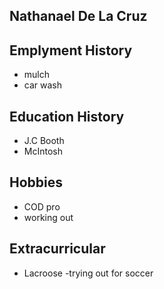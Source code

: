## Nathanael De La Cruz


## Emplyment History
- mulch 
- car wash

## Education History
- J.C Booth
- McIntosh

## Hobbies
- COD pro 
- working out

## Extracurricular 
- Lacroose
-trying out for soccer 
